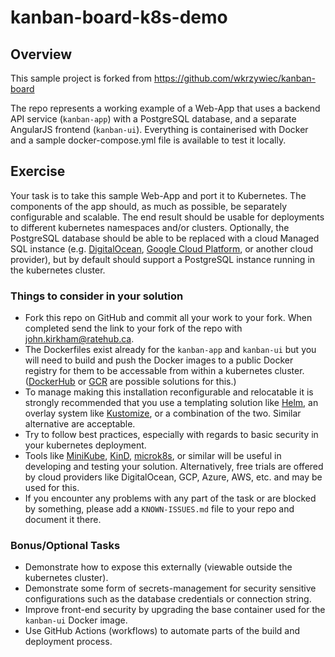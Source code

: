 # kanban-board-k8s-demo

## Overview

This sample project is forked from https://github.com/wkrzywiec/kanban-board

The repo represents a working example of a Web-App that uses a backend API service (`kanban-app`) with a PostgreSQL database,
and a separate AngularJS frontend (`kanban-ui`).
Everything is containerised with Docker and a sample docker-compose.yml file is available to test it locally.

## Exercise

Your task is to take this sample Web-App and port it to Kubernetes.  The components of the app should, as much as possible, be separately configurable and scalable.
The end result should be usable for deployments to different kubernetes namespaces and/or clusters.
Optionally, the PostgreSQL database should be able to be replaced with a cloud Managed SQL instance
(e.g. [DigitalOcean](https://docs.digitalocean.com/products/databases/), [Google Cloud Platform](https://cloud.google.com/sql), or another cloud provider), but
by default should support a PostgreSQL instance running in the kubernetes cluster.

### Things to consider in your solution

 * Fork this repo on GitHub and commit all your work to your fork.  When completed send the link to your fork of the repo with john.kirkham@ratehub.ca.
 * The Dockerfiles exist already for the `kanban-app` and `kanban-ui` but you will need to build and push the Docker images to a public Docker registry for
 them to be accessable from within a kubernetes cluster.  ([DockerHub](https://hub.docker.com/) or [GCR](https://cloud.google.com/container-registry/)
 are possible solutions for this.)
 * To manage making this installation reconfigurable and relocatable it is strongly recommended that you use a templating solution like [Helm](https://helm.sh/),
 an overlay system like [Kustomize](https://kustomize.io/), or a combination of the two.  Similar alternative are acceptable.
 * Try to follow best practices, especially with regards to basic security in your kubernetes deployment.
 * Tools like [MiniKube](https://minikube.sigs.k8s.io/docs/start/), [KinD](https://kind.sigs.k8s.io/docs/user/quick-start/), [microk8s](https://microk8s.io/),
 or similar will be useful in developing and testing your solution.  Alternatively, free trials are offered by cloud providers like DigitalOcean,
 GCP, Azure, AWS, etc. and may be used for this.
 * If you encounter any problems with any part of the task or are blocked by something, please add a `KNOWN-ISSUES.md` file to your repo and document it there.

### Bonus/Optional Tasks

 * Demonstrate how to expose this externally (viewable outside the kubernetes cluster).
 * Demonstrate some form of secrets-management for security sensitive configurations such as the database credentials or connection string.
 * Improve front-end security by upgrading the base container used for the `kanban-ui` Docker image.
 * Use GitHub Actions (workflows) to automate parts of the build and deployment process.
